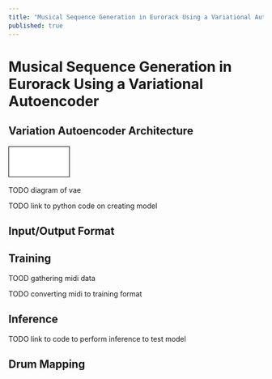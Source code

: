 ```yaml
---
title: "Musical Sequence Generation in Eurorack Using a Variational Autoencoder"
published: true
---
```

# Musical Sequence Generation in Eurorack Using a Variational Autoencoder

## Variation Autoencoder Architecture

![VAE](/assets/images/2023-10-27-vae-musical-sequence-generation/vae.drawio.png)

TODO diagram of vae

TODO link to python code on creating model

## Input/Output Format

## Training

TOOD gathering midi data

TODO converting midi to training format

## Inference

TODO link to code to perform inference to test model

## Drum Mapping


